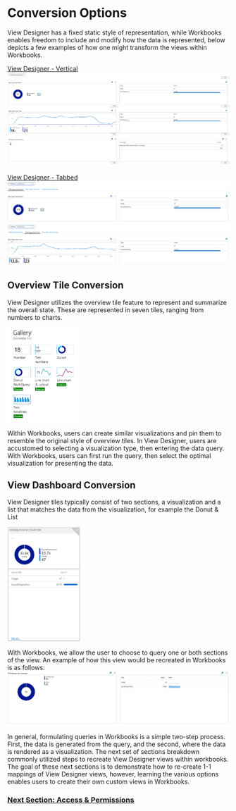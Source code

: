 # <strong>Conversion Options</strong>

View Designer has a fixed static style of representation, while Workbooks enables freedom to include and modify how the data is represented, below depicts a few examples of how one might transform the views within Workbooks.

[View Designer - Vertical](./Examples/VDVertical.md)
![Vertical](./Examples/VDVertical.png)

[View Designer - Tabbed](./Examples/VDTabbed.md)
![Data Type Distribution Tab](./Examples/DistributionTab.png)
![Data Types Over Time Tab](./Examples/OverTimeTab.png)

## <strong> Overview Tile Conversion</strong>
View Designer utilizes the overview tile feature to represent and summarize the overall state. These are represented in seven tiles, ranging from numbers to charts.

<img src = "./Examples/Overview.png" height = 33%; width=33%>


Within Workbooks, users can create similar visualizations and pin them to resemble the original style of overview tiles. In View Designer, users are accustomed to selecting a visualization type, then entering the data query. With Workbooks, users can first run the query, then select the optimal visualization for presenting the data.

## <strong> View Dashboard Conversion </strong>
View Designer tiles typically consist of two sections, a visualization and a list that matches the data from the visualization, for example the Donut & List

<img src = "./Examples/DonutEX.png" height = 33%; width=33%>

With Workbooks, we allow the user to choose to query one or both sections of the view. An example of how this view would be recreated in Workbooks is as follows:
![Convert](./Examples/ConvertDonut.png)

In general, formulating queries in Workbooks is a simple two-step process. First, the data is generated from the query, and the second, where the data is rendered as a visualization. The next set of sections breakdown commonly utilized steps to recreate View Designer views within workbooks.
The goal of these next sections is to demonstrate how to re-create 1-1 mappings of View Designer views, however, learning the various options enables users to create their own custom views in Workbooks.

### [Next Section: Access & Permissions](./AcessPermissions.md)
